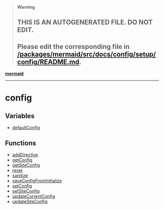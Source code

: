 > **Warning**
>
> ## THIS IS AN AUTOGENERATED FILE. DO NOT EDIT.
>
> ## Please edit the corresponding file in [/packages/mermaid/src/docs/config/setup/config/README.md](../../../../packages/mermaid/src/docs/config/setup/config/README.md).

[**mermaid**](../README.md)

---

# config

## Variables

- [defaultConfig](variables/defaultConfig.md)

## Functions

- [addDirective](functions/addDirective.md)
- [getConfig](functions/getConfig.md)
- [getSiteConfig](functions/getSiteConfig.md)
- [reset](functions/reset.md)
- [sanitize](functions/sanitize.md)
- [saveConfigFromInitialize](functions/saveConfigFromInitialize.md)
- [setConfig](functions/setConfig.md)
- [setSiteConfig](functions/setSiteConfig.md)
- [updateCurrentConfig](functions/updateCurrentConfig.md)
- [updateSiteConfig](functions/updateSiteConfig.md)

